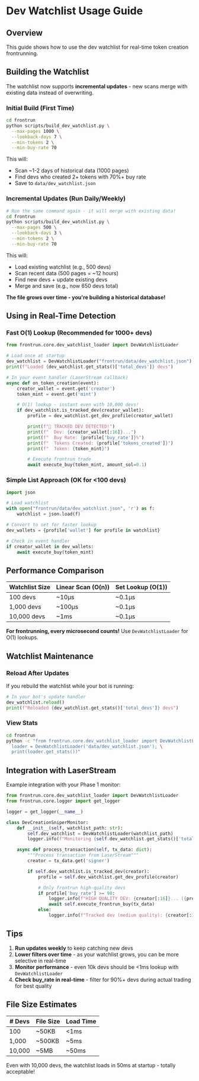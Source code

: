 # Dev Watchlist Usage Guide

## Overview

This guide shows how to use the dev watchlist for real-time token creation frontrunning.

## Building the Watchlist

The watchlist now supports **incremental updates** - new scans merge with existing data instead of overwriting.

### Initial Build (First Time)

```bash
cd frontrun
python scripts/build_dev_watchlist.py \
  --max-pages 1000 \
  --lookback-days 7 \
  --min-tokens 2 \
  --min-buy-rate 70
```

This will:
- Scan ~1-2 days of historical data (1000 pages)
- Find devs who created 2+ tokens with 70%+ buy rate
- Save to `data/dev_watchlist.json`

### Incremental Updates (Run Daily/Weekly)

```bash
# Run the same command again - it will merge with existing data!
cd frontrun
python scripts/build_dev_watchlist.py \
  --max-pages 500 \
  --lookback-days 3 \
  --min-tokens 2 \
  --min-buy-rate 70
```

This will:
- Load existing watchlist (e.g., 500 devs)
- Scan recent data (500 pages = ~12 hours)
- Find new devs + update existing devs
- Merge and save (e.g., now 650 devs total)

**The file grows over time - you're building a historical database!**

## Using in Real-Time Detection

### Fast O(1) Lookup (Recommended for 1000+ devs)

```python
from frontrun.core.dev_watchlist_loader import DevWatchlistLoader

# Load once at startup
dev_watchlist = DevWatchlistLoader("frontrun/data/dev_watchlist.json")
print(f"Loaded {dev_watchlist.get_stats()['total_devs']} devs")

# In your event handler (LaserStream callback)
async def on_token_creation(event):
    creator_wallet = event.get('creator')
    token_mint = event.get('mint')

    # O(1) lookup - instant even with 10,000 devs!
    if dev_watchlist.is_tracked_dev(creator_wallet):
        profile = dev_watchlist.get_dev_profile(creator_wallet)

        print(f"🎯 TRACKED DEV DETECTED!")
        print(f"  Dev: {creator_wallet[:16]}...")
        print(f"  Buy Rate: {profile['buy_rate']}%")
        print(f"  Tokens Created: {profile['tokens_created']}")
        print(f"  Token: {token_mint}")

        # Execute frontrun trade
        await execute_buy(token_mint, amount_sol=0.1)
```

### Simple List Approach (OK for <100 devs)

```python
import json

# Load watchlist
with open("frontrun/data/dev_watchlist.json", 'r') as f:
    watchlist = json.load(f)

# Convert to set for faster lookup
dev_wallets = {profile['wallet'] for profile in watchlist}

# Check in event handler
if creator_wallet in dev_wallets:
    await execute_buy(token_mint)
```

## Performance Comparison

| Watchlist Size | Linear Scan (O(n)) | Set Lookup (O(1)) |
|----------------|-------------------|-------------------|
| 100 devs       | ~10μs             | ~0.1μs           |
| 1,000 devs     | ~100μs            | ~0.1μs           |
| 10,000 devs    | ~1ms              | ~0.1μs           |

**For frontrunning, every microsecond counts!** Use `DevWatchlistLoader` for O(1) lookups.

## Watchlist Maintenance

### Reload After Updates

If you rebuild the watchlist while your bot is running:

```python
# In your bot's update handler
dev_watchlist.reload()
print(f"Reloaded {dev_watchlist.get_stats()['total_devs']} devs")
```

### View Stats

```bash
cd frontrun
python -c "from frontrun.core.dev_watchlist_loader import DevWatchlistLoader; \
  loader = DevWatchlistLoader('data/dev_watchlist.json'); \
  print(loader.get_stats())"
```

## Integration with LaserStream

Example integration with your Phase 1 monitor:

```python
from frontrun.core.dev_watchlist_loader import DevWatchlistLoader
from frontrun.core.logger import get_logger

logger = get_logger(__name__)

class DevCreationSniperMonitor:
    def __init__(self, watchlist_path: str):
        self.dev_watchlist = DevWatchlistLoader(watchlist_path)
        logger.info(f"Monitoring {self.dev_watchlist.get_stats()['total_devs']} devs")

    async def process_transaction(self, tx_data: dict):
        """Process transaction from LaserStream"""
        creator = tx_data.get('signer')

        if self.dev_watchlist.is_tracked_dev(creator):
            profile = self.dev_watchlist.get_dev_profile(creator)

            # Only frontrun high-quality devs
            if profile['buy_rate'] >= 90:
                logger.info(f"HIGH QUALITY DEV: {creator[:16]}... ({profile['buy_rate']}%)")
                await self.execute_frontrun_buy(tx_data)
            else:
                logger.info(f"Tracked dev (medium quality): {creator[:16]}...")
```

## Tips

1. **Run updates weekly** to keep catching new devs
2. **Lower filters over time** - as your watchlist grows, you can be more selective in real-time
3. **Monitor performance** - even 10k devs should be <1ms lookup with `DevWatchlistLoader`
4. **Check buy_rate in real-time** - filter for 90%+ devs during actual trading for best quality

## File Size Estimates

| # Devs | File Size | Load Time |
|--------|-----------|-----------|
| 100    | ~50KB     | <1ms      |
| 1,000  | ~500KB    | ~5ms      |
| 10,000 | ~5MB      | ~50ms     |

Even with 10,000 devs, the watchlist loads in 50ms at startup - totally acceptable!
